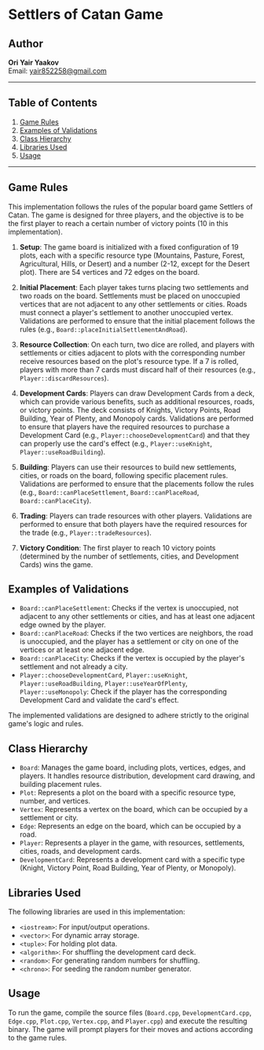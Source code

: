 # Settlers of Catan Game

## Author
**Ori Yair Yaakov**  
Email: [yair852258@gmail.com](mailto:yair852258@gmail.com)

---

## Table of Contents
1. [Game Rules](#game-rules)
2. [Examples of Validations](#examples-of-validations)
3. [Class Hierarchy](#class-hierarchy)
4. [Libraries Used](#libraries-used)
5. [Usage](#usage)

---

## Game Rules

This implementation follows the rules of the popular board game Settlers of Catan. The game is designed for three players, and the objective is to be the first player to reach a certain number of victory points (10 in this implementation).

1. **Setup**: The game board is initialized with a fixed configuration of 19 plots, each with a specific resource type (Mountains, Pasture, Forest, Agricultural, Hills, or Desert) and a number (2-12, except for the Desert plot). There are 54 vertices and 72 edges on the board.

2. **Initial Placement**: Each player takes turns placing two settlements and two roads on the board. Settlements must be placed on unoccupied vertices that are not adjacent to any other settlements or cities. Roads must connect a player's settlement to another unoccupied vertex. Validations are performed to ensure that the initial placement follows the rules (e.g., `Board::placeInitialSettlementAndRoad`).

3. **Resource Collection**: On each turn, two dice are rolled, and players with settlements or cities adjacent to plots with the corresponding number receive resources based on the plot's resource type. If a 7 is rolled, players with more than 7 cards must discard half of their resources (e.g., `Player::discardResources`).

4. **Development Cards**: Players can draw Development Cards from a deck, which can provide various benefits, such as additional resources, roads, or victory points. The deck consists of Knights, Victory Points, Road Building, Year of Plenty, and Monopoly cards. Validations are performed to ensure that players have the required resources to purchase a Development Card (e.g., `Player::chooseDevelopmentCard`) and that they can properly use the card's effect (e.g., `Player::useKnight`, `Player::useRoadBuilding`).

5. **Building**: Players can use their resources to build new settlements, cities, or roads on the board, following specific placement rules. Validations are performed to ensure that the placements follow the rules (e.g., `Board::canPlaceSettlement`, `Board::canPlaceRoad`, `Board::canPlaceCity`).

6. **Trading**: Players can trade resources with other players. Validations are performed to ensure that both players have the required resources for the trade (e.g., `Player::tradeResources`).

7. **Victory Condition**: The first player to reach 10 victory points (determined by the number of settlements, cities, and Development Cards) wins the game.

## Examples of Validations

- `Board::canPlaceSettlement`: Checks if the vertex is unoccupied, not adjacent to any other settlements or cities, and has at least one adjacent edge owned by the player.
- `Board::canPlaceRoad`: Checks if the two vertices are neighbors, the road is unoccupied, and the player has a settlement or city on one of the vertices or at least one adjacent edge.
- `Board::canPlaceCity`: Checks if the vertex is occupied by the player's settlement and not already a city.
- `Player::chooseDevelopmentCard`, `Player::useKnight`, `Player::useRoadBuilding`, `Player::useYearOfPlenty`, `Player::useMonopoly`: Check if the player has the corresponding Development Card and validate the card's effect.

The implemented validations are designed to adhere strictly to the original game's logic and rules.

## Class Hierarchy

- `Board`: Manages the game board, including plots, vertices, edges, and players. It handles resource distribution, development card drawing, and building placement rules.
- `Plot`: Represents a plot on the board with a specific resource type, number, and vertices.
- `Vertex`: Represents a vertex on the board, which can be occupied by a settlement or city.
- `Edge`: Represents an edge on the board, which can be occupied by a road.
- `Player`: Represents a player in the game, with resources, settlements, cities, roads, and development cards.
- `DevelopmentCard`: Represents a development card with a specific type (Knight, Victory Point, Road Building, Year of Plenty, or Monopoly).

## Libraries Used

The following libraries are used in this implementation:

- `<iostream>`: For input/output operations.
- `<vector>`: For dynamic array storage.
- `<tuple>`: For holding plot data.
- `<algorithm>`: For shuffling the development card deck.
- `<random>`: For generating random numbers for shuffling.
- `<chrono>`: For seeding the random number generator.

## Usage

To run the game, compile the source files (`Board.cpp`, `DevelopmentCard.cpp`, `Edge.cpp`, `Plot.cpp`, `Vertex.cpp`, and `Player.cpp`) and execute the resulting binary. The game will prompt players for their moves and actions according to the game rules.
